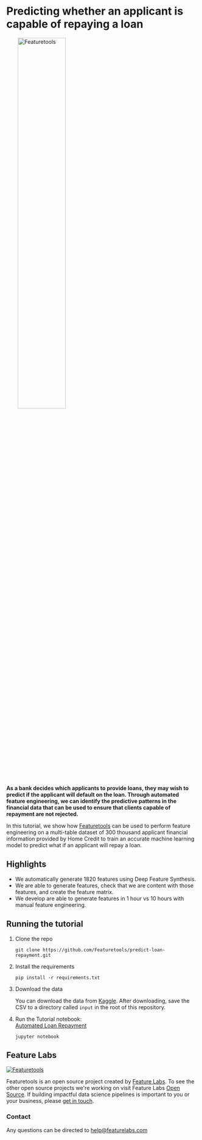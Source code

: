 # Predicting whether an applicant is capable of repaying a loan
<a style="margin:30px" href="https://www.featuretools.com">
    <img width=50% src="https://www.featuretools.com/wp-content/uploads/2017/12/FeatureLabs-Logo-Tangerine-800.png" alt="Featuretools" />
</a>

**As a bank decides which applicants to provide loans, they may wish to predict if the applicant will default on the loan. Through automated feature engineering, we can identify the predictive patterns in the financial data that can be used to ensure that clients capable of repayment are not rejected.**

In this tutorial, we show how [Featuretools](https://www.featuretools.com) can be used to perform feature engineering on a multi-table dataset of 300 thousand applicant financial information provided by Home Credit to train an accurate machine learning model to predict what if an applicant will repay a loan.

## Highlights

* We automatically generate 1820 features using Deep Feature Synthesis.
* We are able to generate features, check that we are content with those features, and create the feature matrix.
* We develop are able to generate features in 1 hour vs 10 hours with manual feature engineering.

## Running the tutorial
1. Clone the repo

    ```
    git clone https://github.com/Featuretools/predict-loan-repayment.git
    ```

2. Install the requirements

    ```
    pip install -r requirements.txt
    ```

3. Download the data

    You can download the data from [Kaggle](https://www.kaggle.com/c/home-credit-default-risk/data). After downloading, save the CSV to a directory called `input` in the root of this repository.

4. Run the Tutorial notebook: <br>
[Automated Loan Repayment](https://github.com/Featuretools/Automated-Manual-Comparison/blob/master/Loan%20Repayment/notebooks/Automated%20Loan%20Repayment.ipynb)

    ```
    jupyter notebook
    ```

## Feature Labs
<a href="https://www.featurelabs.com/">
    <img src="http://www.featurelabs.com/wp-content/uploads/2017/12/logo.png" alt="Featuretools" />
</a>

Featuretools is an open source project created by [Feature Labs](https://www.featurelabs.com/). To see the other open source projects we're working on visit Feature Labs [Open Source](https://www.featurelabs.com/open). If building impactful data science pipelines is important to you or your business, please [get in touch](https://www.featurelabs.com/contact/).

### Contact

Any questions can be directed to help@featurelabs.com
